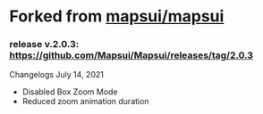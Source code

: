 # Forked from <a href="https://github.com/Mapsui/Mapsui" target="_blank">mapsui/mapsui</a>
### release v.2.0.3: https://github.com/Mapsui/Mapsui/releases/tag/2.0.3

Changelogs July 14, 2021
- Disabled Box Zoom Mode
- Reduced zoom animation duration
